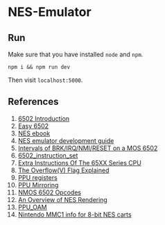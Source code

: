 # NES-Emulator

## Run

Make sure that you have installed `node` and `npm`.

```
npm i && npm run dev
```
Then visit `localhost:5000`.

## References

1. [6502 Introduction](http://www.obelisk.me.uk/6502/)
2. [Easy 6502](https://skilldrick.github.io/easy6502/)
3. [NES ebook](https://bugzmanov.github.io/nes_ebook/)
4. [NES emulator development guide](http://nesdev.com/NES%20emulator%20development%20guide.txt)
5. [Intervals of BRK/IRQ/NMI/RESET on a MOS 6502](https://www.pagetable.com/?p=410)
6. [6502_instruction_set](https://www.masswerk.at/6502/6502_instruction_set.html)
7. [Extra Instructions Of The 65XX Series CPU](http://www.ffd2.com/fridge/docs/6502-NMOS.extra.opcodes)
8. [The Overflow(V) Flag Explained](http://6502.org/tutorials/vflag.html)
9. [PPU registers](https://wiki.nesdev.com/w/index.php/PPU_registers)
10. [PPU Mirroring](https://wiki.nesdev.com/w/index.php/Mirroring)
11. [NMOS 6502 Opcodes](http://www.6502.org/tutorials/6502opcodes.html)
12. [An Overview of NES Rendering](https://austinmorlan.com/posts/nes_rendering_overview/)
13. [PPU_OAM](https://wiki.nesdev.org/w/index.php/PPU_OAM)
14. [Nintendo MMC1 info for 8-bit NES carts](https://www.nesdev.com/mmc1.txt)
